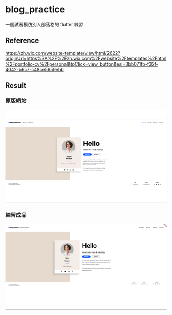 # blog_practice

一個試著模仿別人部落格的 flutter 練習

## Reference

https://zh.wix.com/website-template/view/html/2622?originUrl=https%3A%2F%2Fzh.wix.com%2Fwebsite%2Ftemplates%2Fhtml%2Fportfolio-cv%2Fpersonal&tpClick=view_button&esi=3bb071fb-f32f-4042-b6c7-c48ce5659ebb

## Result

### 原版網站

![別人的網站](/images/others_website.png)

### 練習成品

![我的仿作](/images/imitate_website.png)